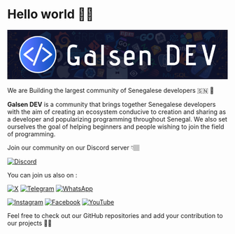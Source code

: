 # Hello world 👋🏽

![HEADER](header.png)

We are Building the largest community of Senegalese developers 🇸🇳 🚀

**Galsen DEV** is a community that brings together Senegalese developers with the aim of creating an ecosystem conducive to creation and sharing as a developer and popularizing programming throughout Senegal. We also set ourselves the goal of helping beginners and people wishing to join the field of programming.

Join our community on our Discord server 👇🏽

[![Discord](https://img.shields.io/badge/Discord-7289DA?style=for-the-badge&logo=discord&logoColor=white)](https://discord.gg/CKZcKqf)

You can join us also on :

[![X](<https://img.shields.io/badge/X(Twitter)-000000?style=for-the-badge&logo=x&logoColor=white>)](https://x.com/galsendev221) [![Telegram](https://img.shields.io/badge/Telegram-2CA5E0?style=for-the-badge&logo=telegram&logoColor=white)](https://t.me/galsendev221) [![WhatsApp](https://img.shields.io/badge/Whatsapp-25d366?style=for-the-badge&logo=Whatsapp&logoColor=white)](https://chat.whatsapp.com/EzigxN1N2bZBdxooqaH2Gr)

[![Instagram](https://img.shields.io/badge/Instagram-E4405F?style=for-the-badge&logo=instagram&logoColor=white)](https://www.instagram.com/galsendev221) [![Facebook](https://img.shields.io/badge/Facebook-1877F2?style=for-the-badge&logo=facebook&logoColor=white)](https://web.facebook.com/galsendev221) [![YouTube](https://img.shields.io/badge/YouTube-FF0000?style=for-the-badge&logo=youtube&logoColor=white)](https://www.youtube.com/channel/UCw0TqM96VksbRMgcafdUVSQ)

Feel free to check out our GitHub repositories and add your contribution to our projects 🙌🏾
